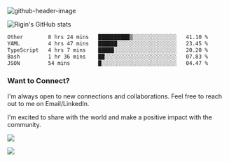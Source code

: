 
![github-header-image](https://github.com/riginoommen/riginoommen/assets/3840244/889cae65-df55-4cda-86cc-bf21bf1f2e96)

![Rigin's GitHub stats](https://github-readme-stats.vercel.app/api?username=riginoommen\&show_icons=true\&show=reviews,discussions_started,discussions_answered,prs_merged,prs_merged_percentage)


<!--START_SECTION:waka-->

```txt
Other        8 hrs 24 mins   ██████████▒░░░░░░░░░░░░░░   41.10 %
YAML         4 hrs 47 mins   ██████░░░░░░░░░░░░░░░░░░░   23.45 %
TypeScript   4 hrs 7 mins    █████░░░░░░░░░░░░░░░░░░░░   20.20 %
Bash         1 hr 36 mins    ██░░░░░░░░░░░░░░░░░░░░░░░   07.83 %
JSON         54 mins         █░░░░░░░░░░░░░░░░░░░░░░░░   04.47 %
```

<!--END_SECTION:waka-->

### Want to Connect?

I'm always open to new connections and collaborations. Feel free to reach out to me on Email/LinkedIn.

I'm excited to share with the world and make a positive impact with the community.

![](https://komarev.com/ghpvc/?username=riginoommen)

![](https://hit.yhype.me/github/profile?user_id=3840244)

